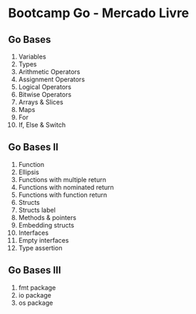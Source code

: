 # Bootcamp Go - Mercado Livre


## Go Bases
1.  Variables
2.  Types
3.  Arithmetic Operators
4.  Assignment Operators
5.  Logical Operators
6.  Bitwise Operators
7.  Arrays & Slices
8.  Maps
9.  For
10. If, Else & Switch

## Go Bases II
1. Function
2. Ellipsis
3. Functions with multiple return
4. Functions with nominated return
5. Functions with function return
6. Structs
7. Structs label
8. Methods & pointers
9. Embedding structs
10. Interfaces
11. Empty interfaces
12. Type assertion

## Go Bases III
1. fmt package
2. io package
3. os package

